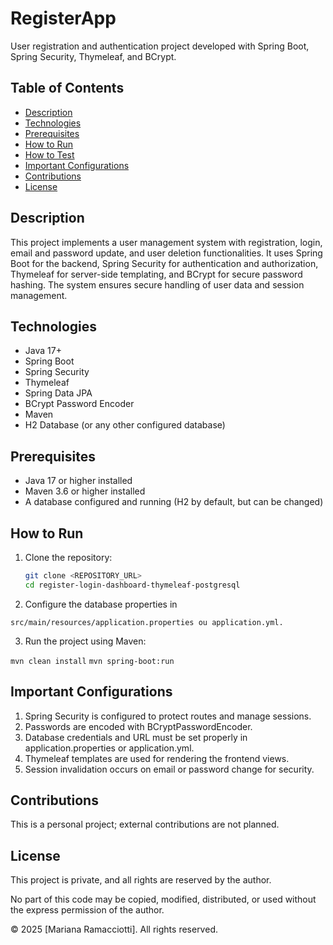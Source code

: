 # RegisterApp

User registration and authentication project developed with Spring Boot, Spring Security, Thymeleaf, and BCrypt.

## Table of Contents

- [Description](#description)
- [Technologies](#technologies)
- [Prerequisites](#prerequisites)
- [How to Run](#how-to-run)
- [How to Test](#how-to-test)
- [Important Configurations](#important-configurations)
- [Contributions](#contributions)
- [License](#license)

## Description

This project implements a user management system with registration, login, email and password update, and user deletion functionalities. It uses Spring Boot for the backend, Spring Security for authentication and authorization, Thymeleaf for server-side templating, and BCrypt for secure password hashing. The system ensures secure handling of user data and session management.

## Technologies

- Java 17+
- Spring Boot
- Spring Security
- Thymeleaf
- Spring Data JPA
- BCrypt Password Encoder
- Maven
- H2 Database (or any other configured database)

## Prerequisites

- Java 17 or higher installed
- Maven 3.6 or higher installed
- A database configured and running (H2 by default, but can be changed)

## How to Run

1. Clone the repository:
   
   ```bash
   git clone <REPOSITORY_URL>
   cd register-login-dashboard-thymeleaf-postgresql
   ```
   
2. Configure the database properties in
 
 ```src/main/resources/application.properties ou application.yml. ```

3. Run the project using Maven:
  
  ```mvn clean install```
  ```mvn spring-boot:run```

## Important Configurations

1) Spring Security is configured to protect routes and manage sessions.
2) Passwords are encoded with BCryptPasswordEncoder.
3) Database credentials and URL must be set properly in application.properties or application.yml.
4) Thymeleaf templates are used for rendering the frontend views.
5) Session invalidation occurs on email or password change for security.

## Contributions

This is a personal project; external contributions are not planned.

## License

This project is private, and all rights are reserved by the author.

No part of this code may be copied, modified, distributed, or used without the express permission of the author.

© 2025 [Mariana Ramacciotti]. All rights reserved.
